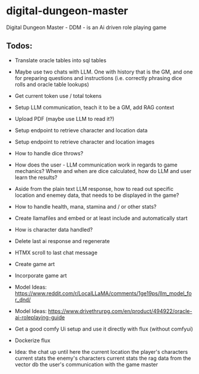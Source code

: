 # digital-dungeon-master

Digital Dungeon Master - DDM - is an Ai driven role playing game

## Todos:

- Translate oracle tables into sql tables
- Maybe use two chats with LLM. One with history that is the GM, and one for preparing questions and instructions (i.e. correctly phrasing dice rolls and oracle table lookups)
- Get current token use / total tokens
- Setup LLM communication, teach it to be a GM, add RAG context
- Upload PDF (maybe use LLM to read it?)
- Setup endpoint to retrieve character and location data
- Setup endpoint to retrieve character and location images
- How to handle dice throws?
- How does the user - LLM communication work in regards to game mechanics? Where and when are dice calculated, how do LLM and user learn the results?
- Aside from the plain text LLM response, how to read out specific location and enemey data, that needs to be displayed in the game?
- How to handle health, mana, stamina and / or other stats?
- Create llamafiles and embed or at least include and automatically start
- How is character data handled?
- Delete last ai response and regenerate
- HTMX scroll to last chat message
- Create game art
- Incorporate game art
- Model Ideas: https://www.reddit.com/r/LocalLLaMA/comments/1ge19ps/llm_model_for_dnd/
- Model Ideas: https://www.drivethrurpg.com/en/product/494922/oracle-ai-roleplaying-guide
- Get a good comfy Ui setup and use it directly with flux (without comfyui)
- Dockerize flux

- Idea:
  <history>the chat up until here</history>
  <location>the current location</location>
  <player>the player's characters current stats</player>
  <enemy>the enemy's characters current stats</enemy>
  <rag-data>the rag data from the vector db</rag-data>
  <user-message>the user's communication with the game master</user-message>
